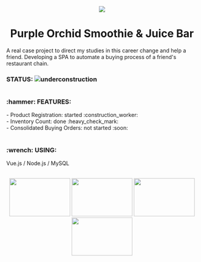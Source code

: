 <p align="center">
<img src="https://user-images.githubusercontent.com/86386851/152593552-50532654-588c-424c-86ed-538d92d44a2e.png"/>
</p>
<h1 align="center"> Purple Orchid Smoothie & Juice Bar </h1>

A real case project to direct my studies in this career change and help a friend. Developing a SPA to automate a buying process of a friend's restaurant chain.

### STATUS: ![underconstruction](https://user-images.githubusercontent.com/86386851/152597573-6f43a21c-852d-4bcb-bce9-8cae017f461f.png)
#
<h3>:hammer: FEATURES:</h3>
- Product Registration: started :construction_worker: <br>
- Inventory Count: done :heavy_check_mark: <br>
- Consolidated Buying Orders: not started :soon:

#
<h3>:wrench: USING:</h3> Vue.js / Node.js / MySQL <br>
<br>
<p align="center">
<img src="https://cdn.jsdelivr.net/gh/devicons/devicon/icons/javascript/javascript-original.svg" width="160" height="100"/> <img src="https://cdn.jsdelivr.net/gh/devicons/devicon/icons/nodejs/nodejs-original-wordmark.svg" width="160" height="100"/> <img src="https://cdn.jsdelivr.net/gh/devicons/devicon/icons/vuejs/vuejs-original-wordmark.svg" width="160" height="100"/> <img src="https://cdn.jsdelivr.net/gh/devicons/devicon/icons/mysql/mysql-original.svg" width="160" height="100"/>
</p>
